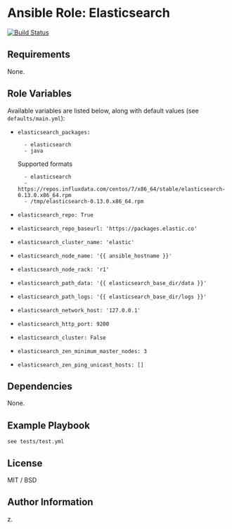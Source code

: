 # Ansible Role: Elasticsearch


[![Build Status](https://travis-ci.org/devops/ansible-role-elasticsearch.svg?branch=master)](https://travis-ci.org/devops/ansible-role-elasticsearch)

## Requirements

None.

## Role Variables

Available variables are listed below, along with default values (see `defaults/main.yml`):

* `elasticsearch_packages:`
    ```
      - elasticsearch
      - java     
    ```

    Supported formats
    ```
      - elasticsearch
      - https://repos.influxdata.com/centos/7/x86_64/stable/elasticsearch-0.13.0.x86_64.rpm
      - /tmp/elasticsearch-0.13.0.x86_64.rpm
    ```
* `elasticsearch_repo: True`
* `elasticsearch_repo_baseurl: 'https://packages.elastic.co'`
* `elasticsearch_cluster_name: 'elastic'`
* `elasticsearch_node_name: '{{ ansible_hostname }}'`
* `elasticsearch_node_rack: 'r1'`
* `elasticsearch_path_data: '{{ elasticsearch_base_dir/data }}'`
* `elasticsearch_path_logs: '{{ elasticsearch_base_dir/logs }}'`
* `elasticsearch_network_host: '127.0.0.1'`
* `elasticsearch_http_port: 9200`
* `elasticsearch_cluster: False`
* `elasticsearch_zen_minimum_master_nodes: 3`
* `elasticsearch_zen_ping_unicast_hosts: []`

## Dependencies

None.

## Example Playbook

`see tests/test.yml`

## License

MIT / BSD

## Author Information

z.
